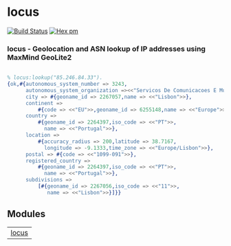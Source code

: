 

# locus #

[![Build Status](https://travis-ci.org/g-andrade/locus.png?branch=master)](https://travis-ci.org/g-andrade/locus)
[![Hex pm](http://img.shields.io/hexpm/v/locus.svg?style=flat)](https://hex.pm/packages/locus)


### <a name="locus_-_Geolocation_and_ASN_lookup_of_IP_addresses_using_MaxMind_GeoLite2">locus - Geolocation and ASN lookup of IP addresses using MaxMind GeoLite2</a> ###

```erlang

% locus:lookup("85.246.84.33").
{ok,#{autonomous_system_number => 3243,
      autonomous_system_organization =><<"Servicos De Comunicacoes E Multimedia S.A.">>,
      city => #{geoname_id => 2267057,name => <<"Lisbon">>},
      continent =>
          #{code => <<"EU">>,geoname_id => 6255148,name => <<"Europe">>},
      country =>
          #{geoname_id => 2264397,iso_code => <<"PT">>,
            name => <<"Portugal">>},
      location =>
          #{accuracy_radius => 200,latitude => 38.7167,
            longitude => -9.1333,time_zone => <<"Europe/Lisbon">>},
      postal => #{code => <<"1099-091">>},
      registered_country =>
          #{geoname_id => 2264397,iso_code => <<"PT">>,
            name => <<"Portugal">>},
      subdivisions =>
          [#{geoname_id => 2267056,iso_code => <<"11">>,
             name => <<"Lisbon">>}]}}

```



## Modules ##


<table width="100%" border="0" summary="list of modules">
<tr><td><a href="https://github.com/g-andrade/locus/blob/master/doc/locus.md" class="module">locus</a></td></tr></table>

